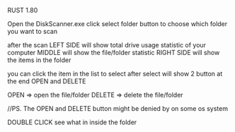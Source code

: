 RUST 1.80 

Open the DiskScanner.exe
click select folder button to choose which folder you want to scan

after the scan
LEFT SIDE will show total drive usage statistic of your computer
MIDDLE will show the file/folder statistic
RIGHT SIDE will show the items in the folder

you can click the item in the list to select
after select will show 2 button at the end OPEN and DELETE

OPEN => open the file/folder
DELETE => delete the file/folder 

//PS. The OPEN and DELETE button might be denied by on some os system 

DOUBLE CLICK see what in inside the folder
